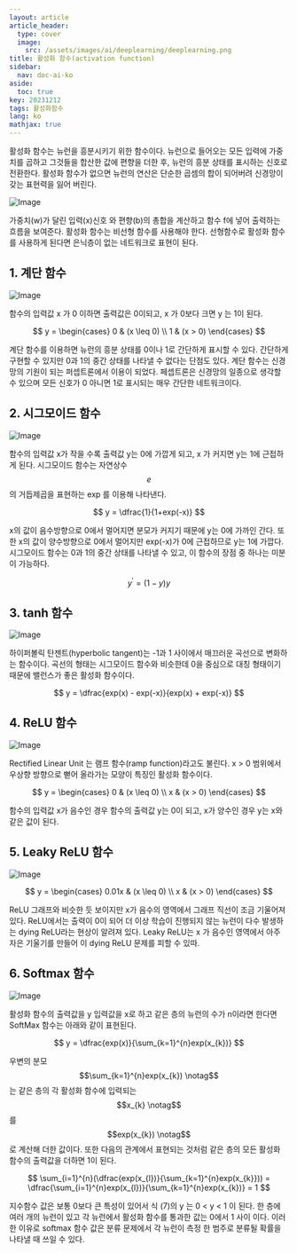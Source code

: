 ```yaml
---
layout: article
article_header:
  type: cover
  image:
    src: /assets/images/ai/deeplearning/deeplearning.png
title: 활성화 함수(activation function)
sidebar:
  nav: doc-ai-ko
aside:
  toc: true
key: 20231212
tags: 활성화함수
lang: ko
mathjax: true
---
```


활성화 함수는 뉴런을 흥분시키기 위한 함수이다.
뉴런으로 들어오는 모든 입력에 가중치를 곱하고 그것들을 합산한 값에 편향을 더한 후, 뉴런의 흥분 상태를 표시하는 신호로 전환한다.
활성화 함수가 없으면 뉴런의 연산은 단순한 곱셈의 합이 되어버려 신경망이 갖는 표현력을 잃어 버린다.

<!--more-->

![Image](/assets/images/ai/deeplearning/activation_function.png)

가중치(w)가 달린 입력(x)신호 와 편향(b)의 총합을 계산하고 함수 f에 넣어 출력하는 흐름을 보여준다.
활성화 함수는 비선형 함수를 사용해야 한다. 선형함수로 활성화 함수를 사용하게 된다면 은닉층이 없는 네트워크로 표현이 된다.


## 1. 계단 함수
![Image](/assets/images/ai/deeplearning/step_function.png)

함수의 입력값 x 가 0 이하면 출력값은 0이되고, x 가 0보다 크면 y 는 1이 된다.

$$
y = \begin{cases} 0 & (x \leq 0) \\ 1 & (x > 0) \end{cases}
$$

계단 함수를 이용하면 뉴런의 흥분 상태를 0이나 1로 간단하게 표시할 수 있다. 간단하게 구현할 수 있지만 0과 1의 중간 상태를 나타낼 수 없다는 단점도 있다.
계단 함수는 신경망의 기원이 되는 퍼셉트론에서 이용이 되었다. 페셉트론은 신경망의 일종으로 생각할 수 있으며 모든 신호가 0 아니면 1로 표시되는 매우 간단한 네트워크이다.

## 2. 시그모이드 함수
![Image](/assets/images/ai/deeplearning/sigmoid_function.png)

함수의 입력값 x가 작을 수록 출력값 y는 0에 가깝게 되고, x 가 커지면 y는 1에 근접하게 된다. 시그모이드 함수는 자연상수 $$e$$의 거듭제곱을 표현하는 exp 를 이용해 나타낸다.

$$
y = \dfrac{1}{1+exp(-x)}
$$

x의 값이 음수방향으로 0에서 멀어지면 분모가 커지기 때문에 y는 0에 가까인 간다. 또한 x의 값이 양수방향으로 0에서 멀어지만 exp(-x)가 0에 근접하므로 y는 1에 가깝다.
시그모이드 함수는 0과 1의 중간 상태를 나타낼 수 있고, 이 함수의 장점 중 하나는 미분이 가능하다.

$$
y^{\prime} = (1-y)y
$$

## 3. tanh 함수
![Image](/assets/images/ai/deeplearning/tanh_function.png)

하이퍼볼릭 탄젠트(hyperbolic tangent)는 -1과 1 사이에서 매끄러운 곡선으로 변화하는 함수이다. 곡선의 형태는 시그모이드 함수와 비슷한데 0을 중심으로 대칭 형태이기 때문에 밸런스가 좋은 활성화 함수이다.

$$
y = \dfrac{exp(x) - exp(-x)}{exp(x) + exp(-x)}
$$

## 4. ReLU 함수
![Image](/assets/images/ai/deeplearning/relu_function.png)

Rectified Linear Unit 는 램프 함수(ramp function)라고도 불린다.
x > 0 범위에서 우상향 방향으로 뻗어 올라가는 모양이 특징인 활성화 함수이다.

$$
y = \begin{cases} 0 & (x \leq 0) \\ x & (x > 0) \end{cases}
$$

함수의 입력값 x가 음수인 경우 함수의 출력값 y는 0이 되고, x가 양수인 경우 y는 x와 같은 값이 된다.

## 5. Leaky ReLU 함수
![Image](/assets/images/ai/deeplearning/leaky_relu_function.png)

$$
y = \begin{cases} 0.01x & (x \leq 0) \\ x & (x > 0) \end{cases}
$$

ReLU 그래프와 비슷한 듯 보이지만 x가 음수의 영역에서 그래프 직선이 조금 기울어져 있다.
ReLU에서는 출력이 0이 되어 더 이상 학습이 진행되지 않는 뉴런이 다수 발생하는 dying ReLU라는 현상이 알려져 있다.
Leaky ReLU는 x 가 음수인 영역에서 아주 자은 기울기를 만들어 이 dying ReLU 문제를 피할 수 있따.

## 6. Softmax 함수
![Image](/assets/images/ai/deeplearning/softmax_function.png)

활성화 함수의 출력값을 y 입력값을 x로 하고 같은 층의 뉴런의 수가 n이라면 한다면 SoftMax 함수는 아래와 같이 표현된다.

$$
y = \dfrac{exp(x)}{\sum_{k=1}^{n}exp(x_{k})}
$$

우변의 분모 $$\sum_{k=1}^{n}exp(x_{k}) \notag$$ 는 같은 층의 각 활성화 함수에 입력되는 $$x_{k} \notag$$ 를 $$exp(x_{k}) \notag$$로 계산해 더한 값이다.
또한 다음의 관계에서 표현되는 것처럼 같은 층의 모든 활성화 함수의 출력값을 더하면 1이 된다.

$$
\sum_{i=1}^{n}(\dfrac{exp(x_{l})}{\sum_{k=1}^{n}exp(x_{k}})) = \dfrac{\sum_{i=1}^{n}exp(x_{l})}{\sum_{k=1}^{n}exp(x_{k})} = 1
$$

지수함수 값은 보통 0보다 큰 특성이 있어서 식 (7)의 y 는 0 < y < 1 이 된다.
한 층에 여러 개의 뉴런이 있고 각 뉴런에서 활성화 함수를 통과한 값는 0에서 1 사이 이다. 이러한 이유로 softmax 함수 값은 분류 문제에서 각 뉴런이 측정 한 범주로 분류될 확률을 나타낼 때 쓰일 수 있다.

